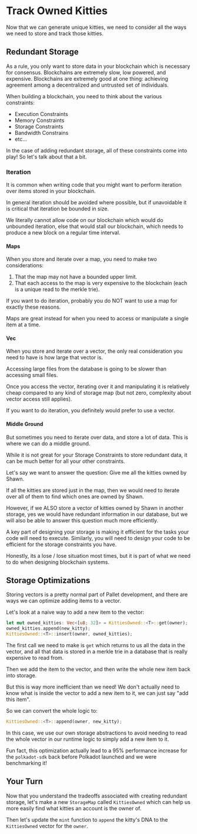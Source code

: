 # Track Owned Kitties

Now that we can generate unique kitties, we need to consider all the ways we need to store and track those kitties.

## Redundant Storage

As a rule, you only want to store data in your blockchain which is necessary for consensus. Blockchains are extremely slow, low powered, and expensive. Blockchains are extremely good at one thing: achieving agreement among a decentralized and untrusted set of individuals.

When building a blockchain, you need to think about the various constraints:

- Execution Constraints
- Memory Constraints
- Storage Constraints
- Bandwidth Constrains
- etc...

In the case of adding redundant storage, all of these constraints come into play! So let's talk about that a bit.

### Iteration

It is common when writing code that you might want to perform iteration over items stored in your blockchain.

In general iteration should be avoided where possible, but if unavoidable it is critical that iteration be bounded in size.

We literally cannot allow code on our blockchain which would do unbounded iteration, else that would stall our blockchain, which needs to produce a new block on a regular time interval.

#### Maps

When you store and iterate over a map, you need to make two considerations:

1. That the map may not have a bounded upper limit.
2. That each access to the map is very expensive to the blockchain (each is a unique read to the merkle trie).

If you want to do iteration, probably you do NOT want to use a map for exactly these reasons.

Maps are great instead for when you need to access or manipulate a single item at a time.

#### Vec

When you store and iterate over a vector, the only real consideration you need to have is how large that vector is.

Accessing large files from the database is going to be slower than accessing small files.

Once you access the vector, iterating over it and manipulating it is relatively cheap compared to any kind of storage map (but not zero, complexity about vector access still applies).

If you want to do iteration, you definitely would prefer to use a vector.

#### Middle Ground

But sometimes you need to iterate over data, and store a lot of data. This is where we can do a middle ground.

While it is not great for your Storage Constraints to store redundant data, it can be much better for all your other constraints.

Let's say we want to answer the question: Give me all the kitties owned by Shawn.

If all the kitties are stored just in the map, then we would need to iterate over all of them to find which ones are owned by Shawn.

However, if we ALSO store a vector of kitties owned by Shawn in another storage, yes we would have redundant information in our database, but we will also be able to answer this question much more efficiently.

A key part of designing your storage is making it efficient for the tasks your code will need to execute. Similarly, you will need to design your code to be efficient for the storage constraints you have.

Honestly, its a lose / lose situation most times, but it is part of what we need to do when designing blockchain systems.

## Storage Optimizations

Storing vectors is a pretty normal part of Pallet development, and there are ways we can optimize adding items to a vector.

Let's look at a naive way to add a new item to the vector:

```rust
let mut owned_kitties: Vec<[u8; 32]> = KittiesOwned::<T>::get(owner);
owned_kitties.append(new_kitty);
KittiesOwned::<T>::insert(owner, owned_kitties);
```

The first call we need to make is `get` which returns to us all the data in the vector, and all that data is stored in a merkle trie in a database that is really expensive to read from.

Then we add the item to the vector, and then write the whole new item back into storage.

But this is way more inefficient than we need! We don't actually need to know what is inside the vector to add a new item to it, we can just say "add this item".

So we can convert the whole logic to:

```rust
KittiesOwned::<T>::append(owner, new_kitty);
```

In this case, we use our own storage abstractions to avoid needing to read the whole vector in our runtime logic to simply add a new item to it.

Fun fact, this optimization actually lead to a 95% performance increase for the `polkadot-sdk` back before Polkadot launched and we were benchmarking it!

## Your Turn

Now that you understand the tradeoffs associated with creating redundant storage, let's make a new `StorageMap` called `KittiesOwned` which can help us more easily find what kitties an account is the owner of.

Then let's update the `mint` function to `append` the kitty's DNA to the `KittiesOwned` vector for the `owner`.
